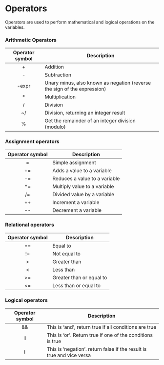 # Operators

Operators are used to perform mathematical and logical operations on the variables. 

### Arithmetic Operators

| Operator symbol| Description  |
| :-------------:  | -----------|
| +                | Addition     | 
| -                | Subtraction  |   
| -expr            | Unary minus, also known as negation (reverse the sign of the expression)     |   
| *                | Multiplication     | 
| /                | Division     |   
| ~/               | Division, returning an integer result     | 
| %                | Get the remainder of an integer division (modulo)     |   

### Assignment  operators

| Operator symbol| Description  |
| :-------------:  | -----------|
| =                | Simple assignment     | 
| +=                | Adds a value to a variable  |   
| -=                | Reduces a value to a variable| 
| *=                | Multiply value to a variable |  
| /=                | Divided value by a variable  |  
| ++                | Increment a variable  |  
| --                | Decrement a variable  |  

### Relational  operators

| Operator symbol| Description  |
| :-------------:  | -----------|
| ==      | Equal to      | 
| !=      | Not equal to  |   
| >       | Greater than  | 
| <       | Less than     |  
| >=      | Greater than or equal to |  
| <=      | Less than or equal to  |  

### Logical  operators
| Operator symbol| Description  |
| :-------------:  | -----------|
| &&      | This is ‘and’, return true if all conditions are true | 
| ll | This is ‘or’. Return true if one of the conditions is true  |   
| !       | This is ’negation’. return false if the result is true and vice versa  | 

